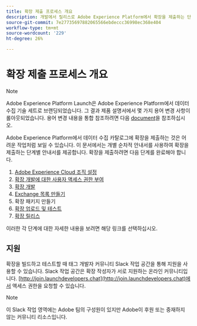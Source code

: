 ```yaml
---
title: 확장 제출 프로세스 개요
description: 개발에서 릴리스로 Adobe Experience Platform에서 확장을 제출하는 단계를 알아봅니다.
source-git-commit: 7e27735697882065566ebdeccc36998ec368e404
workflow-type: tm+mt
source-wordcount: '229'
ht-degree: 26%

---
```


# 확장 제출 프로세스 개요

>[!NOTE]
>
>Adobe Experience Platform Launch은 Adobe Experience Platform에서 데이터 수집 기술 세트로 브랜딩되었습니다. 그 결과 제품 설명서에서 몇 가지 용어 변경 사항이 롤아웃되었습니다. 용어 변경 내용을 통합 참조하려면 다음 [document](../../term-updates.md)을 참조하십시오.

Adobe Experience Platform에서 데이터 수집 카탈로그에 확장을 제출하는 것은 어려운 작업처럼 보일 수 있습니다. 이 문서에서는 개별 순차적 안내서를 사용하여 확장을 제출하는 단계별 안내서를 제공합니다. 확장을 제출하려면 다음 단계를 완료해야 합니다.

1. [Adobe Experience Cloud 조직 설정](./setup.md)
1. [확장 개발에 대한 사용자 액세스 권한 부여](./access.md)
1. [확장 개발](./develop.md)
1. [Exchange 목록 만들기](./create-listing.md)
1. 확장 패키지 만들기
1. [확장 업로드 및 테스트](./upload-and-test.md)
1. [확장 릴리스](./release.md)

이러한 각 단계에 대한 자세한 내용을 보려면 해당 링크를 선택하십시오.

## 지원

확장을 빌드하고 테스트할 때 태그 개발자 커뮤니티 Slack 작업 공간을 통해 지원을 사용할 수 있습니다. Slack 작업 공간은 확장 작성자가 서로 지원하는 온라인 커뮤니티입니다. [http://join.launchdevelopers.chat](http://join.launchdevelopers.chat)에서 액세스 권한을 요청할 수 있습니다.

>[!NOTE]
>
>이 Slack 작업 영역에는 Adobe 팀의 구성원이 있지만 Adobe이 후원 또는 중재하지 않는 커뮤니티 리소스입니다.
